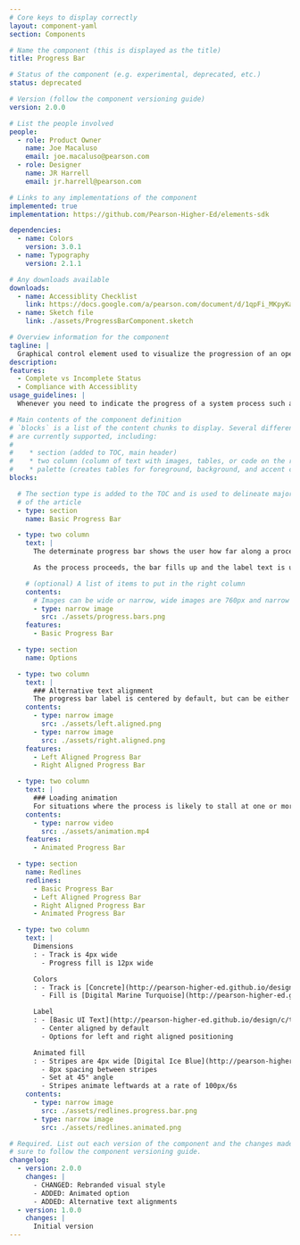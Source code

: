 ```yaml
---
# Core keys to display correctly
layout: component-yaml
section: Components

# Name the component (this is displayed as the title)
title: Progress Bar

# Status of the component (e.g. experimental, deprecated, etc.)
status: deprecated

# Version (follow the component versioning guide)
version: 2.0.0

# List the people involved
people:
  - role: Product Owner
    name: Joe Macaluso
    email: joe.macaluso@pearson.com
  - role: Designer
    name: JR Harrell
    email: jr.harrell@pearson.com

# Links to any implementations of the component
implemented: true
implementation: https://github.com/Pearson-Higher-Ed/elements-sdk

dependencies:
  - name: Colors
    version: 3.0.1
  - name: Typography
    version: 2.1.1

# Any downloads available
downloads:
  - name: Accessiblity Checklist
    link: https://docs.google.com/a/pearson.com/document/d/1qpFi_MKpyKa8oqrQCfQnIxjQKNrZ5KRnpaZn2oNhf20/edit?usp=sharing
  - name: Sketch file
    link: ./assets/ProgressBarComponent.sketch

# Overview information for the component
tagline: |
  Graphical control element used to visualize the progression of an operation such as course copy, course setup, or assignment creation.
description:
features:
  - Complete vs Incomplete Status
  - Compliance with Accessiblity
usage_guidelines: |
  Whenever you need to indicate the progress of a system process such as uploading a file, copying a course, etc. use the Progress Bar to provide feedback to the user. This component should generally not be used to present a static "progress", prefer instead a single bar chart or similar design.

# Main contents of the component definition
# `blocks` is a list of the content chunks to display. Several different types
# are currently supported, including:
#
#    * section (added to TOC, main header)
#    * two column (column of text with images, tables, or code on the right)
#    * palette (creates tables for foreground, background, and accent colors)
blocks:

  # The section type is added to the TOC and is used to delineate major chunks
  # of the article
  - type: section
    name: Basic Progress Bar

  - type: two column
    text: |
      The determinate progress bar shows the user how far along a process with a known start and end point has progressed. For processes with an unknown end point, use the [Loading Indicator](/design/c/loading-indicator) instead.

      As the process proceeds, the bar fills up and the label text is updated. The formatting of the label should be contextual. For example, if you are measuring time, the label might read "5 Minutes Remaining."

    # (optional) A list of items to put in the right column
    contents:
      # Images can be wide or narrow, wide images are 760px and narrow are 370px
      - type: narrow image
        src: ./assets/progress.bars.png
    features:
      - Basic Progress Bar

  - type: section
    name: Options

  - type: two column
    text: |
      ### Alternative text alignment
      The progress bar label is centered by default, but can be either left or right aligned if needed.
    contents:
      - type: narrow image
        src: ./assets/left.aligned.png
      - type: narrow image
        src: ./assets/right.aligned.png
    features:
      - Left Aligned Progress Bar
      - Right Aligned Progress Bar

  - type: two column
    text: |
      ### Loading animation
      For situations where the process is likely to stall at one or more points for more than a second or two, an animation can be used to indicate that the system is still functioning.
    contents:
      - type: narrow video
        src: ./assets/animation.mp4
    features:
      - Animated Progress Bar

  - type: section
    name: Redlines
    redlines:
      - Basic Progress Bar
      - Left Aligned Progress Bar
      - Right Aligned Progress Bar
      - Animated Progress Bar

  - type: two column
    text: |
      Dimensions
      : - Track is 4px wide
        - Progress fill is 12px wide

      Colors
      : - Track is [Concrete](http://pearson-higher-ed.github.io/design/c/colors/v3.0.1/#colors--concrete)
        - Fill is [Digital Marine Turquoise](http://pearson-higher-ed.github.io/design/c/colors/v3.0.1/#colors--digital-marine-turquoise)

      Label
      : - [Basic UI Text](http://pearson-higher-ed.github.io/design/c/typography/v2.1.1/#typography--basic-ui-text) in [Charcoal](http://pearson-higher-ed.github.io/design/c/colors/v3.0.1/#colors--charcoal)
        - Center aligned by default
        - Options for left and right aligned positioning

      Animated fill
      : - Stripes are 4px wide [Digital Ice Blue](http://pearson-higher-ed.github.io/design/c/colors/v3.0.1/#colors--digital-ice-blue)
        - 8px spacing between stripes
        - Set at 45° angle
        - Stripes animate leftwards at a rate of 100px/6s
    contents:
      - type: narrow image
        src: ./assets/redlines.progress.bar.png
      - type: narrow image
        src: ./assets/redlines.animated.png

# Required. List out each version of the component and the changes made. Make
# sure to follow the component versioning guide.
changelog:
  - version: 2.0.0
    changes: |
      - CHANGED: Rebranded visual style
      - ADDED: Animated option
      - ADDED: Alternative text alignments
  - version: 1.0.0
    changes: |
      Initial version
---
```

